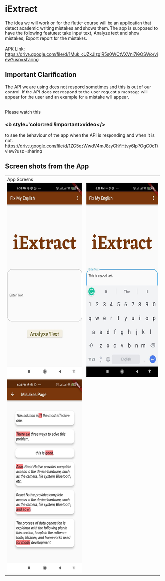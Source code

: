 # iExtract

The idea we will work on for the flutter course will be an application that detect academic writing mistakes and shows them.
The app is supposed to have the following features: take input text, Analyze text and show mistakes, Export report for the mistakes.
<br> <br>
APK Link: https://drive.google.com/file/d/1Muk_oUZkJlzglR5sOWCtVXVni7iGOSWo/view?usp=sharing

## Important Clarification
The API we are using does not respond sometimes and this is out of our control. If the API does not respond to the user request a message will appear for the user and an example for a mistake will appear.<br><br>

Please watch this <h3><b style='color:red !important>video</></h3> to see the behaviour of the app when the API is responding and when it is not.<br>
https://drive.google.com/file/d/1ZG5qzWwdV4mJ8syChYHtvy6IpPOgC0cT/view?usp=sharing

## Screen shots from the App

<table>
  <tr>
    <td>App Screens</td>
  </tr>
  <tr>
    <td><img src="/screenshots/photo5872711403654199572.jpg" width=300 height=630></td>
    <td><img src="/screenshots/photo5872711403654199570.jpg" width=300 height=630></td>
  </tr>
  <tr>
    <td><img src="/screenshots/photo5872711403654199569.jpg" width=300 height=630></td>
  </tr>
 </table>

